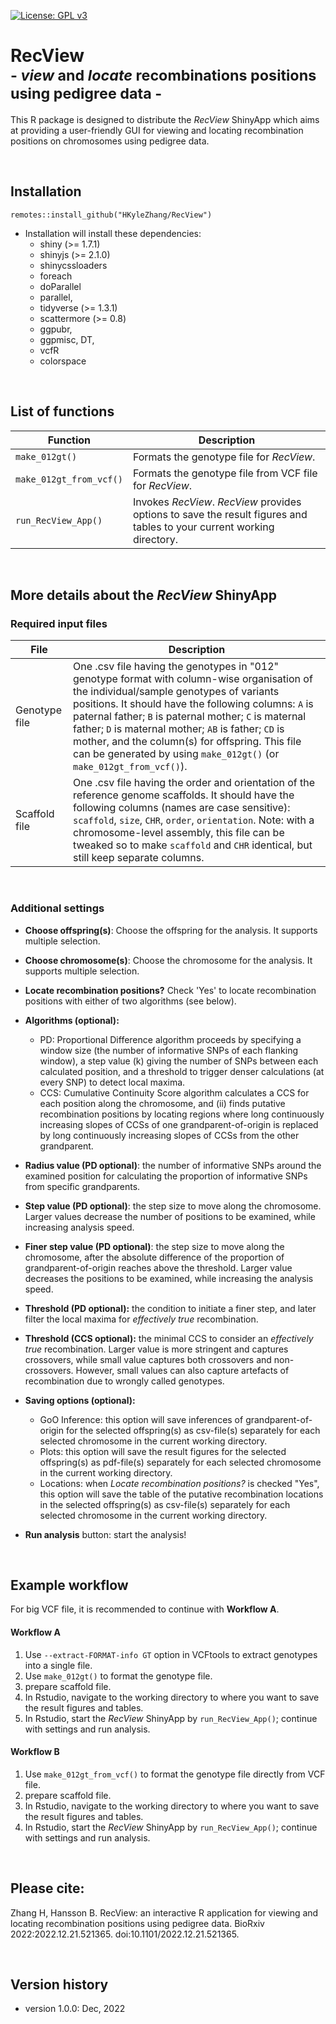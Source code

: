 [![License: GPL v3](https://img.shields.io/badge/License-GPLv3-blue.svg)](https://www.gnu.org/licenses/gpl-3.0)

# RecView<br><sub>- _view_ and _locate_ recombinations positions using pedigree data -</sub>

This R package is designed to distribute the _RecView_ ShinyApp which aims at providing a user-friendly GUI for viewing and locating recombination positions on chromosomes using pedigree data.

<br>

## Installation

`remotes::install_github("HKyleZhang/RecView")`

+ Installation will install these dependencies: 
  * shiny (>= 1.7.1)
  * shinyjs (>= 2.1.0)
  * shinycssloaders
  * foreach
  * doParallel 
  * parallel,
  * tidyverse (>= 1.3.1)
  * scattermore (>= 0.8) 
  * ggpubr, 
  * ggpmisc, DT, 
  * vcfR 
  * colorspace

<br>

## List of functions

Function  | Description
----------|------------
`make_012gt()` | Formats the genotype file for _RecView_.
`make_012gt_from_vcf()` | Formats the genotype file from VCF file for _RecView_.
`run_RecView_App()` | Invokes _RecView_. _RecView_ provides options to save the result figures and tables to your current working directory.

<br>

## More details about the _RecView_ ShinyApp
### Required input files

File          | Description
--------------|-------------
Genotype file | One .csv file having the genotypes in "012" genotype format with column-wise organisation of the individual/sample genotypes of variants positions. It should have the following columns: `A` is paternal father; `B` is paternal mother; `C` is maternal father; `D` is maternal mother; `AB` is father; `CD` is mother, and the column(s) for offspring. This file can be generated by using `make_012gt()` (or `make_012gt_from_vcf()`).
Scaffold file | One .csv file having the order and orientation of the reference genome scaffolds. It should have the following columns (names are case sensitive): `scaffold`, `size`,	`CHR`, `order`, `orientation`. Note: with a chromosome-level assembly, this file can be tweaked so to make `scaffold` and `CHR` identical, but still keep separate columns.

<br>

### Additional settings
* __Choose offspring(s)__: Choose the offspring for the analysis. It supports multiple selection.

* __Choose chromosome(s)__: Choose the chromosome for the analysis. It supports multiple selection.

* __Locate recombination positions?__ Check 'Yes' to locate recombination positions with either of two algorithms (see below).

* __Algorithms (optional):__ 
  + PD: Proportional Difference algorithm proceeds by specifying a window size (the number of informative SNPs of each flanking window), a step value (k) giving the number of SNPs between each calculated position, and a threshold to trigger denser calculations (at every SNP) to detect local maxima.
  + CCS: Cumulative Continuity Score algorithm calculates a CCS for each position along the chromosome, and (ii) finds putative recombination positions by locating regions where long continuously increasing slopes of CCSs of one grandparent-of-origin is replaced by long continuously increasing slopes of CCSs from the other grandparent. 

* __Radius value (PD optional)__: the number of informative SNPs around the examined position for calculating the proportion of informative SNPs from specific grandparents.

* __Step value (PD optional)__: the step size to move along the chromosome. Larger values decrease the number of positions to be examined, while increasing analysis speed.

* __Finer step value (PD optional)__: the step size to move along the chromosome, after the absolute difference of the proportion of grandparent-of-origin reaches above the threshold. Larger value decreases the positions to be examined, while increasing the analysis speed.

* __Threshold (PD optional):__ the condition to initiate a finer step, and later filter the local maxima for _effectively true_ recombination.

* __Threshold (CCS optional):__ the minimal CCS to consider an _effectively true_ recombination. Larger value is more stringent and captures crossovers, while small value captures both crossovers and non-crossovers. However, small values can also capture artefacts of recombination due to wrongly called genotypes.

* __Saving options (optional):__ 
  + GoO Inference: this option will save inferences of grandparent-of-origin for the selected offspring(s) as csv-file(s) separately for each selected chromosome in the current working directory. 
  + Plots: this option will save the result figures for the selected offspring(s) as pdf-file(s) separately for each selected chromosome in the current working directory.
  + Locations: when _Locate recombination positions?_ is checked "Yes", this option will save the table of the putative recombination locations in the selected offspring(s) as csv-file(s) separately for each selected chromosome in the current working directory.

* __Run analysis__ button: start the analysis!

<br>

## Example workflow
For big VCF file, it is recommended to continue with __Workflow A__.

#### __Workflow A__
  1. Use `--extract-FORMAT-info GT` option in VCFtools to extract genotypes into a single file.
  2. Use `make_012gt()` to format the genotype file. 
  3. prepare scaffold file.
  4. In Rstudio, navigate to the working directory to where you want to save the result figures and tables.
  5. In Rstudio, start the _RecView_ ShinyApp by `run_RecView_App()`; continue with settings and run analysis.

#### __Workflow B__
  1.  Use `make_012gt_from_vcf()` to format the genotype file directly from VCF file. 
  2. prepare scaffold file.
  3. In Rstudio, navigate to the working directory to where you want to save the result figures and tables.
  4. In Rstudio, start the _RecView_ ShinyApp by `run_RecView_App()`; continue with settings and run analysis.
  
<br>

## Please cite:

Zhang H, Hansson B. RecView: an interactive R application for viewing and locating recombination positions using pedigree data. BioRxiv 2022:2022.12.21.521365. doi:10.1101/2022.12.21.521365.

<br>

## Version history
+ version 1.0.0: Dec, 2022

